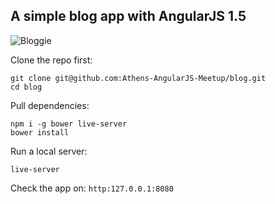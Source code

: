 ## A simple blog app with AngularJS 1.5

![Bloggie](http://i.imgur.com/7ENmxFg.jpg)

Clone the repo first:
```shell
git clone git@github.com:Athens-AngularJS-Meetup/blog.git
cd blog
```

Pull dependencies:
```shell
npm i -g bower live-server
bower install
```

Run a local server:
```shell
live-server
```

Check the app on: `http:127.0.0.1:8080`
